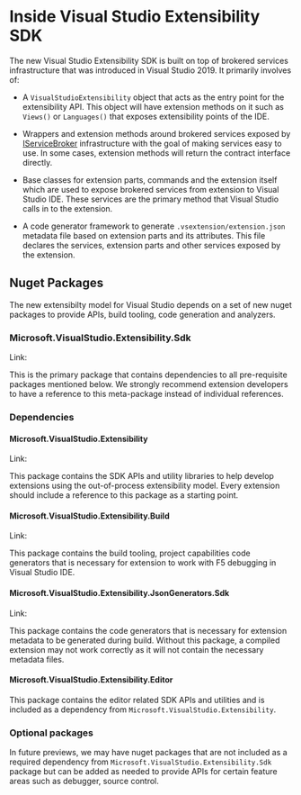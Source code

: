 # Inside Visual Studio Extensibility SDK

The new Visual Studio Extensibility SDK is built on top of brokered services infrastructure that was introduced in Visual Studio 2019. It primarily involves of:

* A `VisualStudioExtensibility` object that acts as the entry point for the extensibility API. This object will have extension methods on it such as `Views()` or `Languages()` that exposes extensibility points of the IDE.

* Wrappers and extension methods around brokered services exposed by [IServiceBroker](https://docs.microsoft.com/en-us/dotnet/api/microsoft.servicehub.framework.iservicebroker?view=visualstudiosdk-2019) infrastructure with the goal of making services easy to use. In some cases, extension methods will return the contract interface directly.

* Base classes for extension parts, commands and the extension itself which are used to expose brokered services from extension to Visual Studio IDE. These services are the primary method that Visual Studio calls in to the extension.

* A code generator framework to generate `.vsextension/extension.json` metadata file based on extension parts and its attributes. This file declares the services, extension parts and other services exposed by the extension.

## Nuget Packages
The new extensibilty model for Visual Studio depends on a set of new nuget packages to provide APIs, build tooling, code generation and analyzers. 

### Microsoft.VisualStudio.Extensibility.Sdk
Link: <TBD>

This is the primary package that contains dependencies to all pre-requisite packages mentioned below. We strongly recommend extension developers to have a reference to this meta-package instead of individual references.

### Dependencies

#### Microsoft.VisualStudio.Extensibility
Link: <TBD>

This package contains the SDK APIs and utility libraries to help develop extensions using the out-of-process extensibility model. Every extension should include a reference to this package as a starting point.

#### Microsoft.VisualStudio.Extensibility.Build
Link: <TBD>

This package contains the build tooling, project capabilities code generators that is necessary for extension to work with F5 debugging in Visual Studio IDE.

#### Microsoft.VisualStudio.Extensibility.JsonGenerators.Sdk
Link: <TBD>

This package contains the code generators that is necessary for extension metadata to be generated during build. Without this package, a compiled extension may not work correctly as it will not contain the necessary metadata files.

#### Microsoft.VisualStudio.Extensibility.Editor
This package contains the editor related SDK APIs and utilities and is included as a dependency from `Microsoft.VisualStudio.Extensibility`. 

### Optional packages
In future previews, we may have nuget packages that are not included as a required dependency from `Microsoft.VisualStudio.Extensibility.Sdk` package but can be added as needed to provide APIs for certain feature areas such as debugger, source control.
